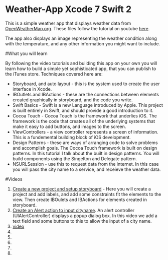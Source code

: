 # Weather-App Xcode 7 Swift 2

This is a simple weather app that displays weather data from [OpenWeatherMap.org](http://openweathermap.org). These files 
follow the tutorial on youtube [here](http://openweathermap.org).

The app also displays an image representing the weather condition along with the temperature, and any other information you 
might want to include. 

#What you will learn

By following the video tutorials and building this app on your own you will learn how to build a simple yet sophisticated app, that you can publish to the iTunes store. Techniques covered here are:

* Storyboard, and auto layout - this is the system used to create the user interface in Xcode. 
* IBOutlets and IBActions - these are the connections between elements created graphically in storyboard, and the code you write. 
* Swift Basics - Swift is a new Language introduced by Apple. This project is built entirely in Swift, and should provide a good introduction to it. 
* Cocoa Touch - Cocoa Touch is the framework that underlies iOS. The framework is the code that creates all of the underlying systems that make it easy to add buttons, and images to the screen. 
* ViewControllers - a view controller represents a screen of information. This is a fundemental building block of iOS development. 
* Design Patterns - these are ways of arranging code to solve problems and accomplish goals. The Cocoa Touch framework is built on design patterns. In this tutorial I talk about the built in design patterns. You will build components using the Singelton and Delegate pattern. 
* NSURLSession - use this to request data from the internet. In this case you will pass the city name to a service, and receieve the weather data. 

#Videos 
1. [Create a new project and setup storyboard](https://www.youtube.com/watch?v=VSDMxdsYHq8&list=PLoN_ejT35AEjBQ33-L8h2IwG11amXssGk) - Here you will create a project and add labels, and add some constraints fit the elements to the view. Then create IBOulets and IBActions for elements created in storyboard. 
2. [Create an Alert action to input cityname](https://www.youtube.com/watch?v=jiSirqZIy5k&index=2&list=PLoN_ejT35AEjBQ33-L8h2IwG11amXssGk). An alert controller (UIAlertController) displays a popup dialog box. In this video we add a text field and some buttons to this to allow the input of a city name. 
3. [video]()
4. 
5. 
6. 
7. 
8. 






